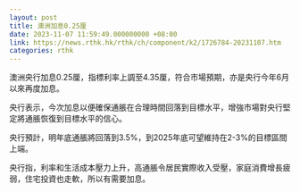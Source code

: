 ```yaml
---
layout: post
title: 澳洲加息0.25厘
date: 2023-11-07 11:59:49.000000000 +08:00
link: https://news.rthk.hk/rthk/ch/component/k2/1726784-20231107.htm
categories: rthk
---
```


澳洲央行加息0.25厘，指標利率上調至4.35厘，符合市場預期，亦是央行今年6月以來再度加息。

央行表示，今次加息以便確保通脹在合理時間回落到目標水平，增強市場對央行堅定將通脹恢復到目標水平的信心。

央行預計，明年底通脹將回落到3.5%，到2025年底可望維持在2-3%的目標區間上端。

央行指，利率和生活成本壓力上升，高通脹令居民實際收入受壓，家庭消費增長疲弱，住宅投資也走軟，所以有需要加息。
